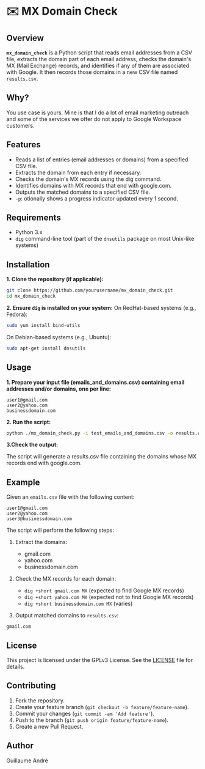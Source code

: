 ✉️ MX Domain Check
===

## Overview

**`mx_domain_check`** is a Python script that reads email addresses from a CSV file, extracts the domain part of each email address, checks the domain's MX (Mail Exchange) records, and identifies if any of them are associated with Google. It then records those domains in a new CSV file named `results.csv`.

## Why?
You use case is yours. Mine is that I do a lot of email marketing outreach and some of the services we offer do not apply to Google Workspace customers.

## Features

- Reads a list of entries (email addresses or domains) from a specified CSV file.
- Extracts the domain from each entry if necessary.
- Checks the domain's MX records using the dig command.
- Identifies domains with MX records that end with google.com.
- Outputs the matched domains to a specified CSV file.
- `-p`: otionally shows a progress indicator updated every 1 second.

## Requirements

- Python 3.x
- `dig` command-line tool (part of the `dnsutils` package on most Unix-like systems)

## Installation

**1. Clone the repository (if applicable):**
```sh
git clone https://github.com/yourusername/mx_domain_check.git
cd mx_domain_check
```

**2. Ensure `dig` is installed on your system:**
On RedHat-based systems (e.g., Fedora):
```sh
sudo yum install bind-utils
```

On Debian-based systems (e.g., Ubuntu):
```sh
sudo apt-get install dnsutils
```

## Usage

**1. Prepare your input file (emails_and_domains.csv) containing email addresses and/or domains, one per line:**

```csv
user1@gmail.com
user2@yahoo.com
businessdomain.com
```

**2. Run the script:**

```sh
python ./mx_domain_check.py -i test_emails_and_domains.csv -o results.csv -p
```

**3.Check the output:**

The script will generate a results.csv file containing the domains whose MX records end with google.com.


## Example

Given an `emails.csv` file with the following content:
```csv
user1@gmail.com
user2@yahoo.com
user3@businessdomain.com
```

The script will perform the following steps:
1. Extract the domains:
    - gmail.com
    - yahoo.com
    - businessdomain.com

2. Check the MX records for each domain:
    - `dig +short gmail.com MX` (expected to find Google MX records)
    - `dig +short yahoo.com MX` (expected not to find Google MX records)
    - `dig +short businessdomain.com MX` (varies)

3. Output matched domains to `results.csv`:
```csv
gmail.com
```

## License

This project is licensed under the GPLv3 License. See the [LICENSE](LICENSE) file for details.

## Contributing

1. Fork the repository.
2. Create your feature branch (`git checkout -b feature/feature-name`).
3. Commit your changes (`git commit -am 'Add feature'`).
4. Push to the branch (`git push origin feature/feature-name`).
5. Create a new Pull Request.

## Author

Guillaume André
